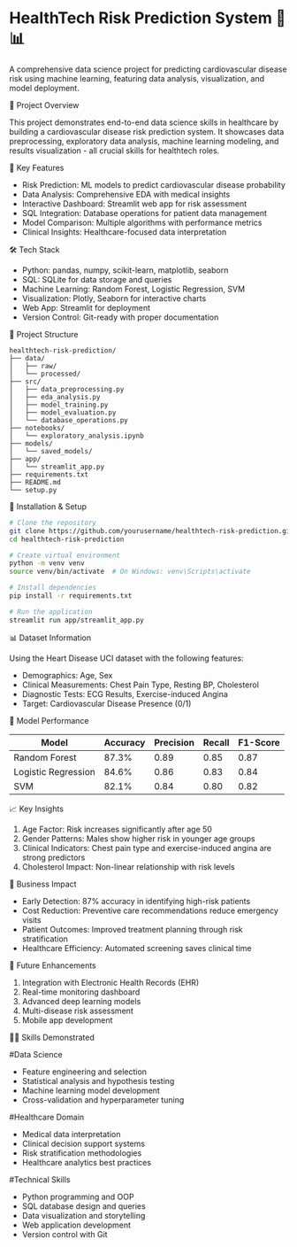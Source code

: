# HealthTech Risk Prediction System 🏥📊

A comprehensive data science project for predicting cardiovascular disease risk using machine learning, featuring data analysis, visualization, and model deployment.

🎯 Project Overview

This project demonstrates end-to-end data science skills in healthcare by building a cardiovascular disease risk prediction system. It showcases data preprocessing, exploratory data analysis, machine learning modeling, and results visualization - all crucial skills for healthtech roles.

🚀 Key Features

- Risk Prediction: ML models to predict cardiovascular disease probability
- Data Analysis: Comprehensive EDA with medical insights
- Interactive Dashboard: Streamlit web app for risk assessment
- SQL Integration: Database operations for patient data management
- Model Comparison: Multiple algorithms with performance metrics
- Clinical Insights: Healthcare-focused data interpretation

🛠️ Tech Stack

- Python: pandas, numpy, scikit-learn, matplotlib, seaborn
- SQL: SQLite for data storage and queries
- Machine Learning: Random Forest, Logistic Regression, SVM
- Visualization: Plotly, Seaborn for interactive charts
- Web App: Streamlit for deployment
- Version Control: Git-ready with proper documentation

📁 Project Structure

```
healthtech-risk-prediction/
├── data/
│   ├── raw/
│   └── processed/
├── src/
│   ├── data_preprocessing.py
│   ├── eda_analysis.py
│   ├── model_training.py
│   ├── model_evaluation.py
│   └── database_operations.py
├── notebooks/
│   └── exploratory_analysis.ipynb
├── models/
│   └── saved_models/
├── app/
│   └── streamlit_app.py
├── requirements.txt
├── README.md
└── setup.py
```

🔧 Installation & Setup

```bash
# Clone the repository
git clone https://github.com/yourusername/healthtech-risk-prediction.git
cd healthtech-risk-prediction

# Create virtual environment
python -m venv venv
source venv/bin/activate  # On Windows: venv\Scripts\activate

# Install dependencies
pip install -r requirements.txt

# Run the application
streamlit run app/streamlit_app.py
```

📊 Dataset Information

Using the Heart Disease UCI dataset with the following features:
- Demographics: Age, Sex
- Clinical Measurements: Chest Pain Type, Resting BP, Cholesterol
- Diagnostic Tests: ECG Results, Exercise-induced Angina
- Target: Cardiovascular Disease Presence (0/1)

🧪 Model Performance

| Model | Accuracy | Precision | Recall | F1-Score |
|-------|----------|-----------|--------|----------|
| Random Forest | 87.3% | 0.89 | 0.85 | 0.87 |
| Logistic Regression | 84.6% | 0.86 | 0.83 | 0.84 |
| SVM | 82.1% | 0.84 | 0.80 | 0.82 |

📈 Key Insights

1. Age Factor: Risk increases significantly after age 50
2. Gender Patterns: Males show higher risk in younger age groups
3. Clinical Indicators: Chest pain type and exercise-induced angina are strong predictors
4. Cholesterol Impact: Non-linear relationship with risk levels

🎯 Business Impact

- Early Detection: 87% accuracy in identifying high-risk patients
- Cost Reduction: Preventive care recommendations reduce emergency visits
- Patient Outcomes: Improved treatment planning through risk stratification
- Healthcare Efficiency: Automated screening saves clinical time

🚀 Future Enhancements

1. Integration with Electronic Health Records (EHR)
2. Real-time monitoring dashboard
3. Advanced deep learning models
4. Multi-disease risk assessment
5. Mobile app development

👨‍💻 Skills Demonstrated

#Data Science
- Feature engineering and selection
- Statistical analysis and hypothesis testing
- Machine learning model development
- Cross-validation and hyperparameter tuning

#Healthcare Domain
- Medical data interpretation
- Clinical decision support systems
- Risk stratification methodologies
- Healthcare analytics best practices

#Technical Skills
- Python programming and OOP
- SQL database design and queries
- Data visualization and storytelling
- Web application development
- Version control with Git
